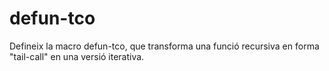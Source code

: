 # defun-tco
Defineix la macro defun-tco, que transforma una funció recursiva en forma "tail-call" en una versió iterativa.
